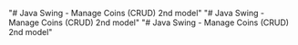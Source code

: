 "# Java Swing - Manage Coins (CRUD) 2nd model" 
"# Java Swing - Manage Coins (CRUD) 2nd model" 
"# Java Swing - Manage Coins (CRUD) 2nd model" 
